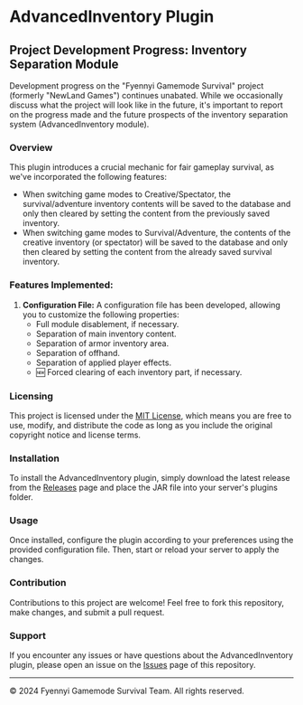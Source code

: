 # AdvancedInventory Plugin

## Project Development Progress: Inventory Separation Module

Development progress on the "Fyennyi Gamemode Survival" project (formerly "NewLand Games") continues unabated. While we occasionally discuss what the project will look like in the future, it's important to report on the progress made and the future prospects of the inventory separation system (AdvancedInventory module).

### Overview

This plugin introduces a crucial mechanic for fair gameplay survival, as we've incorporated the following features:

- When switching game modes to Creative/Spectator, the survival/adventure inventory contents will be saved to the database and only then cleared by setting the content from the previously saved inventory.
- When switching game modes to Survival/Adventure, the contents of the creative inventory (or spectator) will be saved to the database and only then cleared by setting the content from the already saved survival inventory.

### Features Implemented:

1. **Configuration File:** A configuration file has been developed, allowing you to customize the following properties:
   - Full module disablement, if necessary.
   - Separation of main inventory content.
   - Separation of armor inventory area.
   - Separation of offhand.
   - Separation of applied player effects.
   - 🆕 Forced clearing of each inventory part, if necessary.

### Licensing

This project is licensed under the [MIT License](LICENSE), which means you are free to use, modify, and distribute the code as long as you include the original copyright notice and license terms.

### Installation

To install the AdvancedInventory plugin, simply download the latest release from the [Releases](https://github.com/newlandpe/AdvancedInventory/releases) page and place the JAR file into your server's plugins folder.

### Usage

Once installed, configure the plugin according to your preferences using the provided configuration file. Then, start or reload your server to apply the changes.

### Contribution

Contributions to this project are welcome! Feel free to fork this repository, make changes, and submit a pull request.

### Support

If you encounter any issues or have questions about the AdvancedInventory plugin, please open an issue on the [Issues](https://github.com/newlandpe/AdvancedInventory/issues) page of this repository.

---

© 2024 Fyennyi Gamemode Survival Team. All rights reserved.
